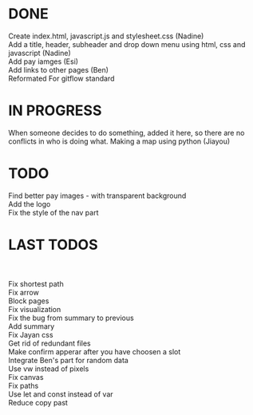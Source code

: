 # DONE
Create index.html, javascript.js and stylesheet.css (Nadine) <br>
Add a title, header, subheader and drop down menu using html, css and javascript (Nadine) <br>
Add pay iamges (Esi) <br>
Add links to other pages (Ben) <br>
Reformated For gitflow standard <br>

# IN PROGRESS
When someone decides to do something, added it here, so there are no conflicts in who is doing what.
Making a map using python (Jiayou)

# TODO
Find better pay images - with transparent background <br>
Add the logo <br>
Fix the style of the nav part <br>

# LAST TODOS
 <br> <br>
Fix shortest path <br>
Fix arrow <br>
Block pages <br>
Fix visualization <br>
Fix the bug from summary to previous <br>
Add summary <br>
Fix Jayan css <br>
Get rid of redundant files <br>
Make confirm apperar after you have choosen a slot <br>
Integrate Ben's part for random data <br>
Use vw instead of pixels <br>
Fix canvas <br>
Fix paths <br>
Use let and const instead of var<br>
Reduce copy past<br>
